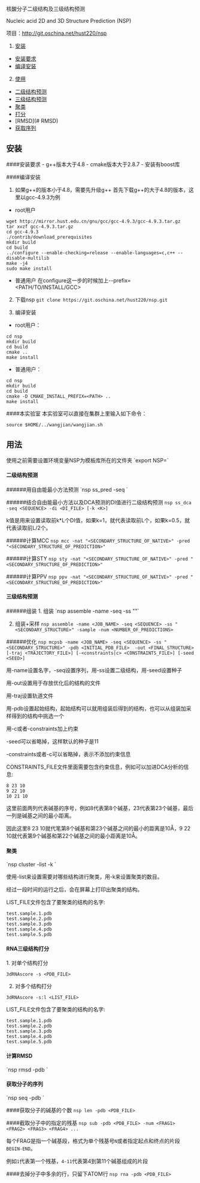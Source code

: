 ﻿核酸分子二级结构及三级结构预测

Nucleic acid 2D and 3D Structure Prediction (NSP)

项目：<http://git.oschina.net/hust220/nsp>

1. <a href="#安装">安装</a>
 - [安装要求](#安装要求)
 - [编译安装](#编译安装)
2. [使用](#使用)
 - [二级结构预测](#二级结构预测)
 - [三级结构预测](#三级结构预测)
 - [聚类](#聚类)
 - [打分](#打分)
 - [RMSD](# RMSD)
 - [获取序列](#获取序列)

<h2 id="安装">安装</h2>
####安装要求
- g++版本大于4.8
- cmake版本大于2.8.7
- 安装有boost库

####编译安装
1.  如果g++的版本小于4.8，需要先升级g++
首先下载g++的大于4.8的版本，这里以gcc-4.9.3为例
 - root用户
```
wget http://mirror.hust.edu.cn/gnu/gcc/gcc-4.9.3/gcc-4.9.3.tar.gz
tar xvzf gcc-4.9.3.tar.gz
cd gcc-4.9.3
./contrib/download_prerequisites
mkdir build
cd build
../configure --enable-checking=release --enable-languages=c,c++ --disable-multilib
make -j4
sudo make install
```
 - 普通用户
在configure这一步的时候加上--prefix=<PATH/TO/INSTALL/GCC>

2.  下载nsp
`git clone https://git.oschina.net/hust220/nsp.git`

3.  编译安装
 - root用户：
```
cd nsp
mkdir build
cd build
cmake ..
make install
```
 - 普通用户：
```
cd nsp
mkdir build
cd build
cmake -D CMAKE_INSTALL_PREFIX=<PATH> ..
make install
```

####本实验室
本实验室可以直接在集群上里输入如下命令：

`source $HOME/../wangjian/wangjian.sh`

<h2 id='用法'>用法</h2>
使用之前需要设置环境变量NSP为模板库所在的文件夹
`export NSP=<PATH/OF/TEMPLATES/LIBRARY>`

<h4 id='二级结构预测'>二级结构预测</h4>
######用自由能最小方法预测
`nsp ss_pred -seq <SEQUENCE>`

######结合自由能最小方法以及DCA预测的DI值进行二级结构预测
`nsp ss_dca -seq <SEQUENCE> -di <DI_FILE> [-k <K>]`

k值是用来设置读取前k*L个DI值，如果k=1，就代表读取前L个，如果k=0.5，就代表读取前L/2个。

######计算MCC
`nsp mcc -nat "<SECONDARY_STRUCTURE_OF_NATIVE>" -pred "<SECONDARY_STRUCTURE_OF_PREDICTION>"`

######计算STY
`nsp sty -nat "<SECONDARY_STRUCTURE_OF_NATIVE>" -pred "<SECONDARY_STRUCTURE_OF_PREDICTION>"`

######计算PPV
`nsp ppv -nat "<SECONDARY_STRUCTURE_OF_NATIVE>" -pred "<SECONDARY_STRUCTURE_OF_PREDICTION>"`

<h4 id='三级结构预测'>三级结构预测</h4>
######组装
1. 组装
`nsp assemble -name <JOB_NAME> -seq <SEQUENCE> -ss "<SECONDARY_STRUCTURE>"`

2. 组装+采样
`nsp assemble -name <JOB_NAME> -seq <SEQUENCE> -ss "<SECONDARY_STRUCTURE>" -sample -num <NUMBER_OF_PREDICTIONS>`

######优化
`nsp mcpsb -name <JOB_NAME> -seq <SEQUENCE> -ss "<SECONDARY_STRUCTURE>" -pdb <INITIAL_PDB_FILE> 
-out <FINAL_STRUCTURE> [-traj <TRAJECTORY_FILE>] [-<constraints|c> <CONSTRAINTS_FILE>] [-seed <SEED>]`

用-name设置名字，-seq设置序列，用-ss设置二级结构，用-seed设置种子

用-out设置用于存放优化后的结构的文件

用-traj设置轨道文件

用-pdb设置起始结构，起始结构可以就用组装后得到的结构，也可以从组装加采样得到的结构中挑选一个

用-c或者-constraints加上约束

-seed可以省略掉，这样默认的种子是11

-constraints或者-c可以省略掉，表示不添加约束信息

CONSTRAINTS_FILE文件里面需要包含约束信息，例如可以加进DCA分析的信息:

    8 23 10
    9 22 10
    10 21 10

这里前面两列代表碱基的序号，例如8代表第8个碱基，23代表第23个碱基，最后一列是碱基之间的最小距离。

因此这里8 23 10就代笔第8个碱基和第23个碱基之间的最小的距离是10Å，9 22 10就代表第9个碱基和第22个碱基之间的最小距离是10Å。

<h4 id='聚类'>聚类</h4>
`nsp cluster -list <LIST_FILE> -k <NUMBER_OF_CLUSTERS>`

使用-list来设置需要对哪些结构进行聚类，用-k来设置聚类的数目。

经过一段时间的运行之后，会在屏幕上打印出聚类的结构。

LIST_FILE文件包含了要聚类的结构的名字:

    test.sample.1.pdb
    test.sample.2.pdb
    test.sample.3.pdb
    test.sample.4.pdb
    test.sample.5.pdb

<h4 id='打分'>RNA三级结构打分</h4>
1. 对单个结构打分

`3dRNAscore -s <PDB_FILE>`

2. 对多个结构打分

`3dRNAscore -s:l <LIST_FILE>`

LIST_FILE文件包含了要聚类的结构的名字:

    test.sample.1.pdb
    test.sample.2.pdb
    test.sample.3.pdb
    test.sample.4.pdb
    test.sample.5.pdb

<h4 id='RMSD'>计算RMSD</h4>
`nsp rmsd -pdb <PDB_FILE_1> <PDB_FILE_2>`

<h4 id='获取序列'>获取分子的序列</h4>
`nsp seq -pdb <PDB_FILE>`

####获取分子的碱基的个数
`nsp len -pdb <PDB_FILE>`

####截取分子中的指定的残基
`nsp sub -pdb <PDB_FILE> -num <FRAG1> <FRAG2> <FRAG3> <FRAG4> ...`

每个FRAG是指一个碱基段，格式为单个残基号`N`或者指定起点和终点的片段`BEGIN-END`。

例如`1`代表第一个残基，`4-11`代表第4到第11个碱基组成的片段

####去掉分子中多余的行，只留下ATOM行
`nsp rna -pdb <PDB_FILE>`
